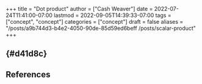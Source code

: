 +++
title = "Dot product"
author = ["Cash Weaver"]
date = 2022-07-24T11:41:00-07:00
lastmod = 2022-09-05T14:39:33-07:00
tags = ["concept", "concept"]
categories = ["concept"]
draft = false
aliases = "/posts/a9b744d3-b4e2-4050-90de-85d59ed6beff /posts/scalar-product"
+++

##  {#d41d8c}

## References

<style>.csl-entry{text-indent: -1.5em; margin-left: 1.5em;}</style><div class="csl-bib-body">
</div>

